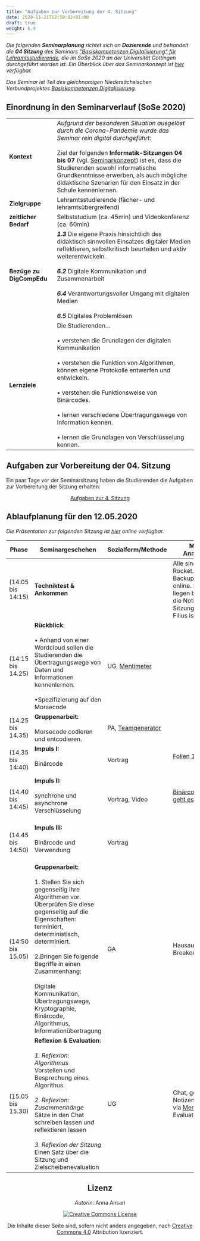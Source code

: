 ```yaml
---
title: "Aufgaben zur Vorbereitung der 4. Sitzung"
date: 2020-11-21T12:59:02+01:00
draft: true
weight: 6.4
---
```



*Die folgenden **Seminarplanung** richtet sich an **Dozierende** und behandelt die **04 Sitzung** des  Seminars ["Basiskompetenzen Digitalisierung“ für Lehramtsstudierende](https://univz.uni-goettingen.de/qisserver/rds?state=verpublish&status=init&vmfile=no&moduleCall=webInfo&publishConfFile=webInfo&publishSubDir=veranstaltung&veranstaltung.veranstid=262605), die im SoSe 2020 an der Universität Göttingen durchgeführt worden ist.
Ein Überblick über das Seminarkonzept ist [hier](https://lehrerbildung.github.io/die_lehrveranstaltung_basiskompetenzen_digitalisierung/seminarkonzept_im_%C3%BCberblick/) verfügbar.*

*Das Seminar ist Teil des gleichnamigen Niedersächsischen Verbundprojektes [Basiskompetenzen Digitalisierung](http://www.lehrerbildungsverbund-niedersachsen.de/index.php?s=ProjektBasiskompetenzenDigitalisierung).*


## Einordnung in den Seminarverlauf (SoSe 2020)


|||
| -------- | -------- |
| **Kontext**     |  *Aufgrund der besonderen Situation ausgelöst durch die Corona-Pandemie wurde das Seminar rein digital durchgeführt:*  <br></br> Ziel der folgenden **Informatik-Sitzungen** **04 bis 07** (vgl. [Seminarkonzept](https://pad.gwdg.de/s/H1Pr8M4hB)) ist es, dass die Studierenden sowohl informatische Grundkenntnisse erwerben, als auch mögliche didaktische Szenarien für den Einsatz in der Schule kennenlernen.  |
| **Zielgruppe** |Lehramtsstudierende (fächer- und lehramtsübergreifend) |
| **zeitlicher Bedarf** | Selbststudium (ca. 45min) und Videokonferenz (ca. 60min) |
| **Bezüge zu DigCompEdu** |***1.3*** Die eigene Praxis hinsichtlich des didaktisch sinnvollen Einsatzes digitaler Medien reflektieren, selbstkritisch beurteilen und aktiv weiterentwickeln. <br></br> ***6.2*** Digitale Kommunikation und Zusammenarbeit <br></br> ***6.4*** Verantwortungsvoller Umgang mit digitalen Medien <br></br> ***6.5***  Digitales Problemlösen |
| **Lernziele** | Die Studierenden... <br></br> • verstehen die Grundlagen der digitalen Kommunikation <br></br> • verstehen die Funktion von Algorithmen, können eigene Protokolle  entwerfen und entwickeln. <br></br>• verstehen die Funktionsweise von Binärcodes. <br></br> • lernen verschiedene Übertragungswege von Information kennen. <br></br> • lernen die Grundlagen von Verschlüsselung kennen.



## Aufgaben zur Vorbereitung der 04. Sitzung



Ein paar Tage vor der Seminarsitzung haben die Studierenden die Aufgaben zur Vorbereitung der Sitzung erhalten:

<center>

[Aufgaben zur 4. Sitzung](https://lehrerbildung.github.io/die_lehrveranstaltung_basiskompetenzen_digitalisierung/session4/session4_aufgaben/)
</center>


## Ablaufplanung für den 12.05.2020

*Die Präsentation zur folgenden Sitzung ist [hier](https://github.com/Lehrerbildung/Lehrerbildung.github.io/blob/master/GenutzteBilder/SessionFolien/04%20-%20%23BKD2020%20-%20Informations%C3%BCbertragung.pdf) online verfügbar.*

| Phase | Seminargeschehen | Sozialform/Methode | Material & Anmerkungen |
| -------- | -------- | -------- | -------- |
| (14:05 bis 14:15) |  **Techniktest & Ankommen** |  |Alle sind bei Rocket.Chat (als Backup) und im BBB online. Stift und Zettel liegen bereit, ebenso die Notizen aus der Sitzungsvorbereitung. Filius ist geöffnet.  |
| (14:15 bis 14.25) | **Rückblick**: <br></br>  • Anhand von einer Wordcloud sollen die Studierenden die Übertragungswege von Daten und Informationen kennenlernen. <br></br> •Spezifizierung auf den Morsecode|UG, [Mentimeter ](https://www.mentimeter.com/) |
| (14.25 bis 14.35) | **Gruppenarbeit:** <br></br> Morsecode codieren und entcodieren. | PA, [Teamgenerator](https://www.jamestease.co.uk/team-generator/) | |
| (14.35 bis 14:40) | **Impuls I:** <br></br> Binärcode <br></br>| Vortrag | [Folien 1-6](https://cs.uol.de/apps/onlyoffice/s/CdkRCgRtgB8YZ3F?fileId=387059356) <br></br>
| (14.40 bis 14:45) | **Impuls II:** <br></br> synchrone und asynchrone Verschlüsselung <br></br>| Vortrag, Video | [Binärcode lesen so geht es richtig](https://www.youtube.com/watch?v=g4StGSsyMqg) <br></br>
| (14.45 bis 14:50) | **Impuls III:** <br></br> Binärcode und Verwendung <br></br>| Vortrag |
| (14:50 bis 15.05) | **Gruppenarbeit:**<br></br>1. Stellen Sie sich gegenseitig Ihre Algorithmen vor. Überprüfen Sie diese gegenseitig auf die Eigenschaften: terminiert, deterministisch, determiniert. <br></br> 2.Bringen Sie folgende Begriffe in einen Zusammenhang: <br></br> Digitale Kommunikation, Übertragungswege, Kryptographie, Binärcode, Algorithmus, Informationübertragung | GA | Hausaufgabe, Breakouträume |
| (15.05 bis 15.30) | **Reflexion & Evaluation**: <br></br> *1. Reflexion: Algorithmus* <br> Vorstellen und Besprechung eines Algorithus. <br></br> *2. Reflexion: Zusammenhänge* <br> Sätze in den Chat schreiben lassen und reflektieren lassen <br></br> *3. Reflexion der Sitzung* <br> Einen Satz über die Sitzung und Zielscheibenevaluation | UG | Chat, geteilte Notizen, Evaluation via [Mentimeter](https://www.mentimeter.com/), Evaluation via [Oncoo](https://oncoo.de/oncoo.php) |


<center>

## Lizenz
*Autorin:* Anna Ansari


<a rel="license" href="http://creativecommons.org/licenses/by/4.0/"><img alt="Creative Commons License" style="border-width:0" src="https://i.creativecommons.org/l/by/4.0/88x31.png" /></a><br/><p>Die Inhalte dieser Seite sind, sofern nicht anders angegeben, nach <a rel="license" href="http://creativecommons.org/licenses/by/4.0/">Creative Commons 4.0</a> Attribution lizenziert.</p>

</center>
